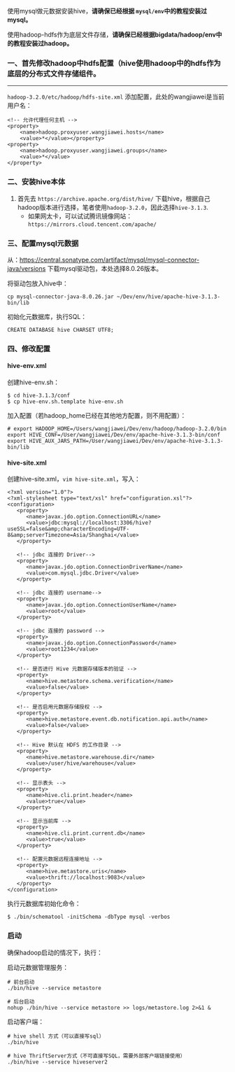 使用mysql做元数据安装hive，**请确保已经根据 `mysql/env`中的教程安装过mysql。**

使用hadoop-hdfs作为底层文件存储，**请确保已经根据bigdata/hadoop/env中的教程安装过hadoop。**

### 一、首先修改hadoop中hdfs配置（hive使用hadoop中的hdfs作为底层的分布式文件存储组件。

---

`hadoop-3.2.0/etc/hadoop/hdfs-site.xml` 添加配置，此处的wangjiawei是当前用户名：
```
<!-- 允许代理任何主机 -->
<property>
    <name>hadoop.proxyuser.wangjiawei.hosts</name>
    <value>*</value></property>
<property>
    <name>hadoop.proxyuser.wangjiawei.groups</name>
    <value>*</value>
</property>
```

### 二、安装hive本体

1. 首先去 `https://archive.apache.org/dist/hive/` 下载hive，根据自己hadoop版本进行选择，笔者使用`hadoop-3.2.0`，因此选择`hive-3.1.3`.
    - 如果网太卡，可以试试腾讯镜像网站：`https://mirrors.cloud.tencent.com/apache/`


### 三、配置mysql元数据 

从：https://central.sonatype.com/artifact/mysql/mysql-connector-java/versions 下载mysql驱动包，本处选择8.0.26版本。

将驱动包放入hive中：
```
cp mysql-connector-java-8.0.26.jar ~/Dev/env/hive/apache-hive-3.1.3-bin/lib
```

初始化元数据库，执行SQL：
```
CREATE DATABASE hive CHARSET UTF8;
```

### 四、修改配置

#### hive-env.xml

创建hive-env.sh：
```
$ cd hive-3.1.3/conf
$ cp hive-env.sh.template hive-env.sh
```

加入配置（若hadoop_home已经在其他地方配置，则不用配置）：
```
# export HADOOP_HOME=/Users/wangjiawei/Dev/env/hadoop/hadoop-3.2.0/bin
export HIVE_CONF=/User/wangjiawei/Dev/env/apache-hive-3.1.3-bin/conf
export HIVE_AUX_JARS_PATH=/User/wangjiawei/Dev/env/apache-hive-3.1.3-bin/lib
```

#### hive-site.xml

创建hive-site.xml，`vim hive-site.xml`，写入：
```
<?xml version="1.0"?>
<?xml-stylesheet type="text/xsl" href="configuration.xsl"?>
<configuration>
   <property>
      <name>javax.jdo.option.ConnectionURL</name>
      <value>jdbc:mysql://localhost:3306/hive?useSSL=false&amp;characterEncoding=UTF-8&amp;serverTimezone=Asia/Shanghai</value>
   </property>
   
   <!-- jdbc 连接的 Driver-->
   <property>
      <name>javax.jdo.option.ConnectionDriverName</name>
      <value>com.mysql.jdbc.Driver</value>
   </property>
   
   <!-- jdbc 连接的 username-->
   <property>
      <name>javax.jdo.option.ConnectionUserName</name>
      <value>root</value>
   </property>
   
   <!-- jdbc 连接的 password -->
   <property>
      <name>javax.jdo.option.ConnectionPassword</name>
      <value>root1234</value>
   </property>
   
   <!-- 是否进行 Hive 元数据存储版本的验证 -->
   <property>
      <name>hive.metastore.schema.verification</name>
      <value>false</value>
   </property>
   
   <!-- 是否启用元数据存储授权 -->
   <property>
      <name>hive.metastore.event.db.notification.api.auth</name>
      <value>false</value>
   </property>
   
   <!-- Hive 默认在 HDFS 的工作目录 -->
   <property>
      <name>hive.metastore.warehouse.dir</name>
      <value>/user/hive/warehouse</value>
   </property>
   
   <!-- 显示表头 -->
   <property>
      <name>hive.cli.print.header</name>
      <value>true</value>
   </property>
   
   <!-- 显示当前库 -->
   <property>
      <name>hive.cli.print.current.db</name>
      <value>true</value>
   </property>
   
   <!-- 配置元数据远程连接地址 -->
   <property>
      <name>hive.metastore.uris</name>
      <value>thrift://localhost:9083</value>
   </property>
</configuration>
```

执行元数据库初始化命令：
```
$ ./bin/schematool -initSchema -dbType mysql -verbos
```

### 启动

确保hadoop启动的情况下，执行：

启动元数据管理服务：
```
# 前台启动
./bin/hive --service metastore

# 后台启动
nohup ./bin/hive --service metastore >> logs/metastore.log 2>&1 &
```

启动客户端：
```
# hive shell 方式（可以直接写sql）
./bin/hive

# hive ThriftServer方式（不可直接写SQL，需要外部客户端链接使用）
./bin/hive --service hiveserver2
```